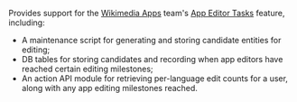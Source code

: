 Provides support for the [Wikimedia Apps](https://www.mediawiki.org/wiki/Wikimedia_Apps) team's [App Editor Tasks](https://www.mediawiki.org/wiki/Android_editing_features) feature, including:
* A maintenance script for generating and storing candidate entities for editing;
* DB tables for storing candidates and recording when app editors have reached certain editing milestones;
* An action API module for retrieving per-language edit counts for a user, along with any app editing milestones reached.
